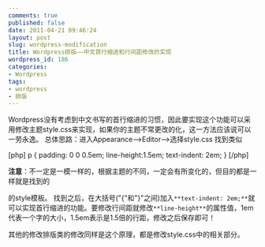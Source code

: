 ```yaml
---
comments: true
published: false
date: 2011-04-21 09:46:24
layout: post
slug: wordpress-modification
title: Wordpress排版——中文首行缩进和行间距修改的实现
wordpress_id: 186
categories:
- Wordpress
tags:
- wordpress
- 排版
---
```


Wordpress没有考虑到中文书写的首行缩进的习惯，因此要实现这个功能可以采用修改主题style.css来实现，如果你的主题不常更改的化，这一方法应该说可以一劳永逸。
总体思路：进入Appearance-->Editor-->选择style.css
找到类似

[php]
p {
	padding: 0 0 0.5em;
	line-height:1.5em;
	text-indent: 2em;
}
[/php]

**注意**：不一定是一模一样的，根据主题的不同，一定会有所变化的，但目的都是一样就是找到的<p>的style模板。
找到之后，在大括号("{"和"}"之间)加入`**text-indent: 2em;**`就可以实现首行缩进的功能。要修改行间距就修改`**line-height**`的属性值，1em代表一个字的大小，1.5em表示是1.5倍的行距，修改之后保存即可！

其他的修改排版类的修改同样是这个原理，都是修改style.css中的相关部分。
